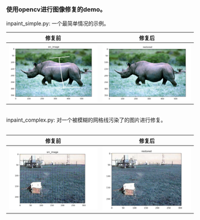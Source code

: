 ### 使用opencv进行图像修复的demo。<br>
inpaint_simple.py: 一个最简单情况的示例。
<br>

修复前           |  修复后
:-------------------------:|:-------------------------:
![修复前](https://raw.githubusercontent.com/zhmc/inpaint_demo/master/result/s_1.png)  | ![修复后](https://raw.githubusercontent.com/zhmc/inpaint_demo/master/result/s_4.png)


<br>
inpaint_complex.py: 对一个被模糊的网格线污染了的图片进行修复。
<br>
<br>

修复前           |  修复后
:-------------------------:|:-------------------------:
![修复前](https://raw.githubusercontent.com/zhmc/inpaint_demo/master/result/c_1.png)  | ![修复后](https://raw.githubusercontent.com/zhmc/inpaint_demo/master/result/c_4.png)
